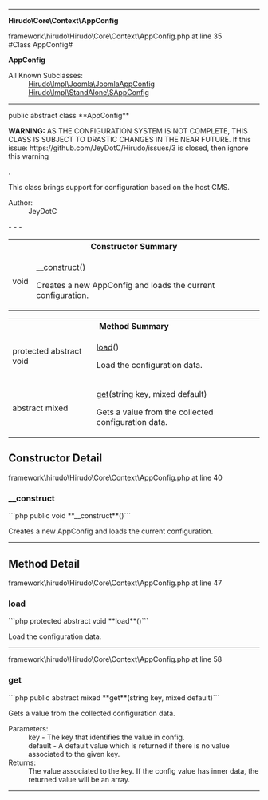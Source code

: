 - - -

**Hirudo\Core\Context\AppConfig**
<div class="location">framework\hirudo\Hirudo\Core\Context\AppConfig.php at line 35</div>
#Class AppConfig#

**AppConfig**


<dl>
<dt>All Known Subclasses:</dt>
<dd><a href="https://github.com/JeyDotC/Hirudo-docs/blob/master/hirudo/impl/joomla/joomlaappconfig.html">Hirudo\Impl\Joomla\JoomlaAppConfig</a> <a href="https://github.com/JeyDotC/Hirudo-docs/blob/master/hirudo/impl/standalone/sappconfig.html">Hirudo\Impl\StandAlone\SAppConfig</a> </dd>
</dl>

- - -

<p class="signature">public abstract  class **AppConfig**</p>

<div class="comment" id="overview_description"><p><p><strong>WARNING:</strong> AS THE CONFIGURATION SYSTEM IS NOT COMPLETE, THIS
CLASS IS SUBJECT TO DRASTIC CHANGES IN THE NEAR FUTURE.
If this issue: https://github.com/JeyDotC/Hirudo/issues/3 is closed, then
ignore this warning</p>.</p><p><p>This class brings support for configuration
based on the host CMS.</p></p></div>

<dl>
<dt>Author:</dt>
<dd>JeyDotC</dd>
</dl>
- - -

<table id="summary_constructor">
<tr><th colspan="2">Constructor Summary</th></tr>
<tr>
<td class="type"> void</td>
<td class="description"><p class="name"><a href="#__construct">__construct</a>()</p><p class="description">Creates a new AppConfig and loads the current configuration.</p></td>
</tr>
</table>

<table id="summary_method">
<tr><th colspan="2">Method Summary</th></tr>
<tr>
<td class="type">protected abstract  void</td>
<td class="description"><p class="name"><a href="#load">load</a>()</p><p class="description">Load the configuration data.</p></td>
</tr>
<tr>
<td class="type">abstract  mixed</td>
<td class="description"><p class="name"><a href="#get">get</a>(string key, mixed default)</p><p class="description">Gets a value from the collected configuration data.</p></td>
</tr>
</table>

<h2 id="detail_method">Constructor Detail</h2>
<div class="location">framework\hirudo\Hirudo\Core\Context\AppConfig.php at line 40</div>
<h3 id="__construct()">__construct</h3>
```php
public  void **__construct**()```
<div class="details">
<p>Creates a new AppConfig and loads the current configuration.</p></div>

- - -

<h2 id="detail_method">Method Detail</h2>
<div class="location">framework\hirudo\Hirudo\Core\Context\AppConfig.php at line 47</div>
<h3 id="load()">load</h3>
```php
protected abstract  void **load**()```
<div class="details">
<p>Load the configuration data.</p></div>

- - -

<div class="location">framework\hirudo\Hirudo\Core\Context\AppConfig.php at line 58</div>
<h3 id="get()">get</h3>
```php
public abstract  mixed **get**(string key, mixed default)```
<div class="details">
<p>Gets a value from the collected configuration data.</p><dl>
<dt>Parameters:</dt>
<dd>key - The key that identifies the value in config.</dd>
<dd>default - A default value which is returned if there is no value associated to the given key.</dd>
<dt>Returns:</dt>
<dd>The value associated to the key. If the config value has inner data, the returned value will be an array.</dd>
</dl>
</div>

- - -

